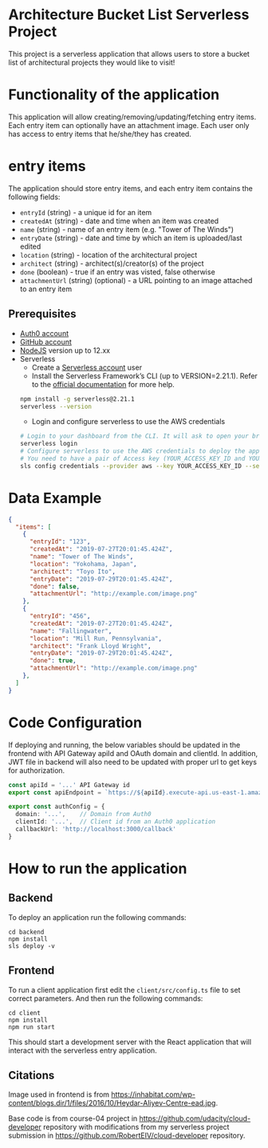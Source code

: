 # Architecture Bucket List Serverless Project

This project is a serverless application that allows users to store a bucket list of architectural projects they would like to visit!

# Functionality of the application

This application will allow creating/removing/updating/fetching entry items. Each entry item can optionally have an attachment image. Each user only has access to entry items that he/she/they has created.

# entry items

The application should store entry items, and each entry item contains the following fields:

* `entryId` (string) - a unique id for an item
* `createdAt` (string) - date and time when an item was created
* `name` (string) - name of an entry item (e.g. "Tower of The Winds")
* `entryDate` (string) - date and time by which an item is uploaded/last edited
* `location` (string) - location of the architectural project
*  `architect` (string) - architect(s)/creator(s) of the project
* `done` (boolean) - true if an entry was visted, false otherwise
* `attachmentUrl` (string) (optional) - a URL pointing to an image attached to an entry item

## Prerequisites

* <a href="https://manage.auth0.com/" target="_blank">Auth0 account</a>
* <a href="https://github.com" target="_blank">GitHub account</a>
* <a href="https://nodejs.org/en/download/package-manager/" target="_blank">NodeJS</a> version up to 12.xx 
* Serverless 
   * Create a <a href="https://dashboard.serverless.com/" target="_blank">Serverless account</a> user
   * Install the Serverless Framework’s CLI  (up to VERSION=2.21.1). Refer to the <a href="https://www.serverless.com/framework/docs/getting-started/" target="_blank">official documentation</a> for more help.
   ```bash
   npm install -g serverless@2.21.1
   serverless --version
   ```
   * Login and configure serverless to use the AWS credentials 
   ```bash
   # Login to your dashboard from the CLI. It will ask to open your browser and finish the process.
   serverless login
   # Configure serverless to use the AWS credentials to deploy the application
   # You need to have a pair of Access key (YOUR_ACCESS_KEY_ID and YOUR_SECRET_KEY) of an IAM user with Admin access permissions
   sls config credentials --provider aws --key YOUR_ACCESS_KEY_ID --secret YOUR_SECRET_KEY --profile serverless
   ```
   
# Data Example

```json
{
  "items": [
    {
      "entryId": "123",
      "createdAt": "2019-07-27T20:01:45.424Z",
      "name": "Tower of The Winds",
      "location": "Yokohama, Japan",
      "architect": "Toyo Ito",
      "entryDate": "2019-07-29T20:01:45.424Z",
      "done": false,
      "attachmentUrl": "http://example.com/image.png"
    },
    {
      "entryId": "456",
      "createdAt": "2019-07-27T20:01:45.424Z",
      "name": "Fallingwater",
      "location": "Mill Run, Pennsylvania",
      "architect": "Frank Lloyd Wright",
      "entryDate": "2019-07-29T20:01:45.424Z",
      "done": true,
      "attachmentUrl": "http://example.com/image.png"
    },
  ]
}
```

# Code Configuration

If deploying and running, the below variables should be updated in the frontend with API Gateway apiId and OAuth domain and clientId. In addition, JWT file in backend will also need to be updated with proper url to get keys for authorization.

```ts
const apiId = '...' API Gateway id
export const apiEndpoint = `https://${apiId}.execute-api.us-east-1.amazonaws.com/dev`

export const authConfig = {
  domain: '...',    // Domain from Auth0
  clientId: '...',  // Client id from an Auth0 application
  callbackUrl: 'http://localhost:3000/callback'
}
```

# How to run the application

## Backend

To deploy an application run the following commands:

```
cd backend
npm install
sls deploy -v
```

## Frontend

To run a client application first edit the `client/src/config.ts` file to set correct parameters. And then run the following commands:

```
cd client
npm install
npm run start
```

This should start a development server with the React application that will interact with the serverless entry application.

## Citations

Image used in frontend is from https://inhabitat.com/wp-content/blogs.dir/1/files/2016/10/Heydar-Aliyev-Centre-ead.jpg.

Base code is from course-04 project in https://github.com/udacity/cloud-developer repository with modifications from my serverless project submission in https://github.com/RobertEIV/cloud-developer repository.

